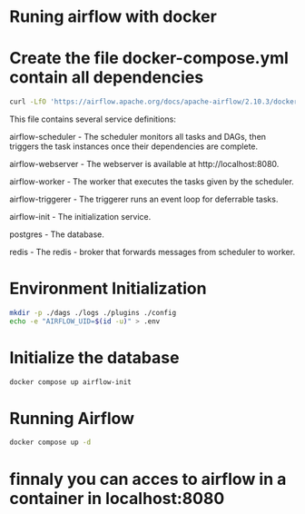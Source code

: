 # Runing airflow with docker 

# Create the file docker-compose.yml contain all dependencies 
``` bash
curl -LfO 'https://airflow.apache.org/docs/apache-airflow/2.10.3/docker-compose.yaml'
```
This file contains several service definitions:

airflow-scheduler - The scheduler monitors all tasks and DAGs, then triggers the task instances once their dependencies are complete.

airflow-webserver - The webserver is available at http://localhost:8080.

airflow-worker - The worker that executes the tasks given by the scheduler.

airflow-triggerer - The triggerer runs an event loop for deferrable tasks.

airflow-init - The initialization service.

postgres - The database.

redis - The redis - broker that forwards messages from scheduler to worker.

# Environment Initialization
``` bash
mkdir -p ./dags ./logs ./plugins ./config
echo -e "AIRFLOW_UID=$(id -u)" > .env
```
# Initialize the database
``` bash
docker compose up airflow-init
```
# Running Airflow
``` bash
docker compose up -d
```
				
# finnaly you can acces to airflow in a container in localhost:8080 
